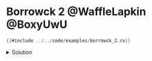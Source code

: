 # Borrowck 2 @WaffleLapkin @BoxyUwU

```rust
{{#include ../../code/examples/borrowck_2.rs}}
```

<details>
<summary>Solution</summary>

```
{{#include ../../code/examples/stderr/borrowck_2.stderr}}
```

`identity` returns a reference with the same lifetime as the argument, i.e. it's `for<'a> fn(&'a u32) -> &'a u32`.
`consume_fn` accepts some function with a signature of `for<'a> fn(&'a u32) -> T` where `T` is some type.

Notably, `T` is defined outside of the binder (aka "for all" qualifier, `for<'a>`), so it can't name `'a`, causing the error.

<!-- FIXME: add options for fixing the error -->

</details>
